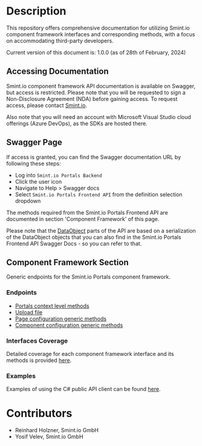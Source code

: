 Description
===========
This repository offers comprehensive documentation for utilizing Smint.io component framework interfaces and corresponding methods, with a focus on accommodating third-party developers.

Current version of this document is: 1.0.0 (as of 28th of February, 2024)

## Accessing Documentation

Smint.io component framework API documentation is available on Swagger, but access is restricted.
Please note that you will be requested to sign a Non-Disclosure Agreement (NDA) before gaining access. 
To request access, please contact [Smint.io](mailto:support@smint.io).

Also note that you will need an account with Microsoft Visual Studio cloud offerings (Azure DevOps), as the SDKs are hosted there.

## Swagger Page

If access is granted, you can find the Swagger documentation URL by following these steps:

- Log into `Smint.io Portals Backend`
- Click the user icon
- Navigate to Help > Swagger docs
- Select `Smint.io Portals Frontend API` from the definition selection dropdown

The methods required from the Smint.io Portals Frontend API are documented in section 'Component Framework' of this page.

Please note that the [DataObject](/ComponentFramework/Models/DataObjects/DataObject.md) parts of the API are based on a serialization of the DataObject objects that you can also find in the Smint.io Portals Frontend API Swagger Docs - so you can refer to that.

## Component Framework Section

Generic endpoints for the Smint.io Portals component framework.

### Endpoints

- [Portals context level methods](ComponentFramework/Endpoints/PortalContextLevelReadme.md)
- [Upload file](ComponentFramework/Endpoints/UploadFileReadme.md)
- [Page configuration generic methods](ComponentFramework/Endpoints/PageConfigurationGenericReadme.md)
- [Component configuration generic methods](ComponentFramework/Endpoints/ComponentConfigurationGenericReadme.md)

### Interfaces Coverage

Detailed coverage for each component framework interface and its methods is provided [here](/ComponentFramework/Interfaces/README.md).

### Examples

Examples of using the C# public API client can be found [here](/Examples/NetCore/Portals-ComponentFramework-Interfaces-Test/).

Contributors
============

- Reinhard Holzner, Smint.io GmbH
- Yosif Velev, Smint.io GmbH